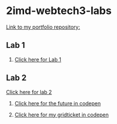 # 2imd-webtech3-labs
[Link to my portfolio repository:](https://github.com/Jade-Apers/2imd-webtechadvanced-portfolio.git)

## Lab 1
1) [Click here for Lab 1](https://github.com/Jade-Apers/2imd-dev-advanced-lab1.git)

## Lab 2
[Click here for lab 2](https://github.com/Jade-Apers/2imd-webtechadvanced-portfolio/tree/lab2-grid/lab%202%20-%20grid)

1) [Click here for the future in codepen](https://codepen.io/jade-apers/pen/MWbzYdP)

2) [Click here for my gridticket in codepen](https://codepen.io/jade-apers/pen/KKNrpwx)